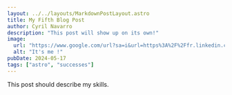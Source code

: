 ```yaml
---
layout: ../../layouts/MarkdownPostLayout.astro
title: My Fifth Blog Post
author: Cyril Navarro
description: "This post will show up on its own!"
image:
  url: "https://www.google.com/url?sa=i&url=https%3A%2F%2Ffr.linkedin.com%2Fin%2Fcyril-navarro-237510195&psig=AOvVaw3y7VB59wgXdUm9wnQt31FX&ust=1716023691187000&source=images&cd=vfe&opi=89978449&ved=0CBIQjRxqFwoTCLiBvMeslIYDFQAAAAAdAAAAABAJ"
  alt: "It's me !"
pubDate: 2024-05-17
tags: ["astro", "successes"]
---
```


This post should describe my skills.

